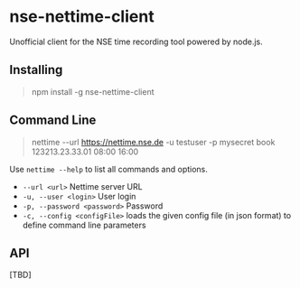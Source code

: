 # nse-nettime-client
Unofficial client for the NSE time recording tool powered by node.js.


## Installing
> npm install -g nse-nettime-client

## Command Line

> nettime --url https://nettime.nse.de -u testuser -p mysecret book 123213.23.33.01 08:00 16:00

Use `nettime --help` to list all commands and options.

* `--url <url>` Nettime server URL
* `-u, --user <login>` User login
* `-p, --password <password>` Password
* `-c, --config <configFile>` loads the given config file (in json format) to define command line parameters

## API
[TBD]